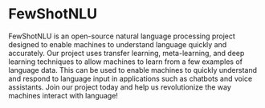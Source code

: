 # FewShotNLU

FewShotNLU is an open-source natural language processing project designed to enable machines to understand language quickly and accurately. Our project uses transfer learning, meta-learning, and deep learning techniques to allow machines to learn from a few examples of language data. This can be used to enable machines to quickly understand and respond to language input in applications such as chatbots and voice assistants. Join our project today and help us revolutionize the way machines interact with language!
